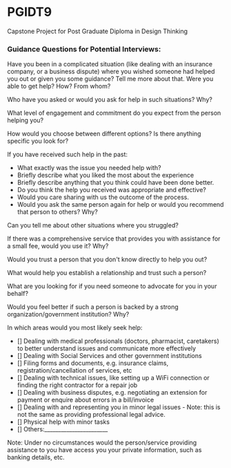 # PGIDT9
Capstone Project for Post Graduate Diploma in Design Thinking

### Guidance Questions for Potential Interviews:

Have you been in a  complicated situation (like dealing with an insurance company, or a business dispute) where you wished someone had helped you out or given you some guidance? Tell me more about that. Were you able to get help? How? From whom?

Who have you asked or would you ask for help in such situations? Why?

What level of engagement and commitment do you expect from the person helping you?

How would you choose between different options? Is there anything specific you look for?

If you have received such help in the past:
- What exactly was the issue you needed help with?
- Briefly describe what you liked the most about the experience
- Briefly describe anything that you think could have been done better.
- Do you think the help you received was appropriate and effective?
- Would you care sharing with us the outcome of the process.
- Would you ask the same person again for help or would you recommend that person to others? Why?

Can you tell me about other situations where you struggled?

If there was a comprehensive service that provides you with assistance for a small fee, would you use it? Why?

Would you trust a person that you don't know directly to help you out?

What would help you establish a relationship and trust such a person?

What are you looking for if you need someone to advocate for you in your behalf?

Would you feel better if such a person is backed by a strong organization/government institution? Why?

In which areas would you most likely seek help:
- [] Dealing with medical professionals (doctors, pharmacist, caretakers) to better understand issues and communicate more effectively
- [] Dealing with Social Services and other government institutions
- [] Filing forms and documents, e.g. insurance claims, registration/cancellation of services, etc
- [] Dealing with technical issues, like setting up a WiFi connection or finding the right contractor for a repair job
- [] Dealing with business disputes, e.g. negotiating an extension for payment or enquire about errors in a bill/invoice
- [] Dealing with and representing you in minor legal issues - Note: this is not the same as providing professional legal advice.
- [] Physical help with minor tasks
- [] Others:_______________________

Note: Under no circumstances would the person/service providing assistance to you have access you your private information, such as banking details, etc.
